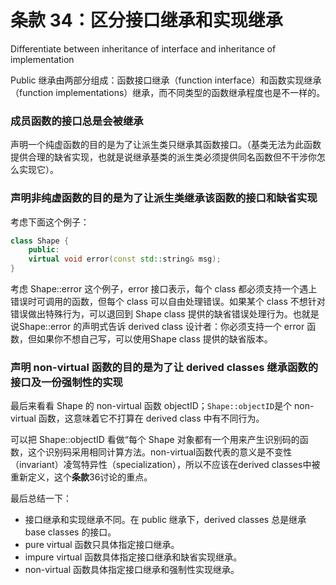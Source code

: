 # 条款 34：区分接口继承和实现继承

Differentiate between inheritance of interface and inheritance of implementation

Public 继承由两部分组成：函数接口继承（function interface）和函数实现继承（function implementations）继承，而不同类型的函数继承程度也是不一样的。

### 成员函数的接口总是会被继承



声明一个纯虚函数的目的是为了让派生类只继承其函数接口。（基类无法为此函数提供合理的缺省实现，也就是说继承基类的派生类必须提供同名函数但不干涉你怎么实现它）。

### 声明非纯虚函数的目的是为了让派生类继承该函数的接口和缺省实现

考虑下面这个例子：

```c++
class Shape {
	public:
  	virtual void error(const std::string& msg);
}
```

考虑 Shape::error 这个例子，error 接口表示，每个 class 都必须支持一个遇上错误时可调用的函数，但每个 class 可以自由处理错误。如果某个 class 不想针对错误做出特殊行为，可以退回到 Shape class 提供的缺省错误处理行为。也就是说Shape::error 的声明式告诉 derived class 设计者：你必须支持一个 error 函数，但如果你不想自己写，可以使用Shape class 提供的缺省版本。

### 声明 non-virtual 函数的目的是为了让 derived classes 继承函数的接口及一份强制性的实现

最后来看看 Shape 的 non-virtual 函数 objectID；`Shape::objectID`是个 non-virtual 函数，这意味着它不打算在 derived class 中有不同行为。

可以把 Shape::objectID 看做“每个 Shape 对象都有一个用来产生识别码的函数，这个识别码采用相同计算方法。non-virtual函数代表的意义是不变性（invariant）凌驾特异性（specialization），所以不应该在derived classes中被重新定义，这个**条款**36讨论的重点。

最后总结一下：

- 接口继承和实现继承不同。在 public 继承下，derived classes 总是继承 base classes 的接口。
- pure virtual 函数只具体指定接口继承。
- impure virtual 函数具体指定接口继承和缺省实现继承。
- non-virtual 函数具体指定接口继承和强制性实现继承。